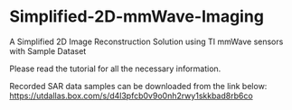 # Simplified-2D-mmWave-Imaging
A Simplified 2D Image Reconstruction Solution using TI mmWave sensors with Sample Dataset

Please read the tutorial for all the necessary information.

Recorded SAR data samples can be downloaded from the link below: 
https://utdallas.box.com/s/d4l3pfcb0v9o0nh2rwy1skkbad8rb6co
